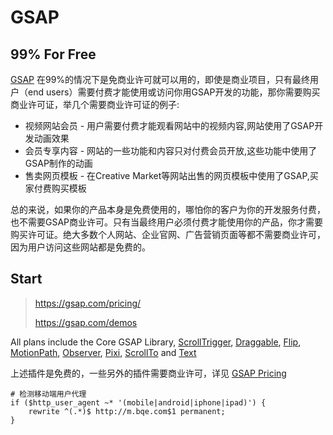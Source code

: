 # GSAP

## 99% For Free
[GSAP](https://gsap.com/pricing/#features-table) 在99%的情况下是免商业许可就可以用的，即使是商业项目，只有最终用户（end users）需要付费才能使用或访问你用GSAP开发的功能，那你需要购买商业许可证，举几个需要商业许可证的例子:
- 视频网站会员 - 用户需要付费才能观看网站中的视频内容,网站使用了GSAP开发动画效果
- 会员专享内容 - 网站的一些功能和内容只对付费会员开放,这些功能中使用了GSAP制作的动画
- 售卖网页模板 - 在Creative Market等网站出售的网页模板中使用了GSAP,买家付费购买模板

总的来说，如果你的产品本身是免费使用的，哪怕你的客户为你的开发服务付费，也不需要GSAP商业许可。只有当最终用户必须付费才能使用你的产品，你才需要购买许可证。绝大多数个人网站、企业官网、广告营销页面等都不需要商业许可，因为用户访问这些网站都是免费的。

## Start

> https://gsap.com/pricing/
>
> https://gsap.com/demos

All plans include the Core GSAP Library, [ScrollTrigger](https://gsap.com/docs/v3/Plugins/ScrollTrigger/), [Draggable](https://gsap.com/docs/v3/Plugins/Draggable/), [Flip](https://gsap.com/docs/v3/Plugins/Flip/), [MotionPath](https://gsap.com/docs/v3/Plugins/MotionPathPlugin/), [Observer](https://gsap.com/docs/v3/Plugins/Observer/), [Pixi](https://gsap.com/docs/v3/Plugins/PixiPlugin/), [ScrollTo](https://gsap.com/docs/v3/Plugins/ScrollToPlugin/) and [Text](https://gsap.com/docs/v3/Plugins/TextPlugin/)

上述插件是免费的，一些另外的插件需要商业许可，详见 [GSAP Pricing](https://gsap.com/pricing/)

```nginx
# 检测移动端用户代理
if ($http_user_agent ~* '(mobile|android|iphone|ipad)') {
    rewrite ^(.*)$ http://m.bqe.com$1 permanent;
}
```



